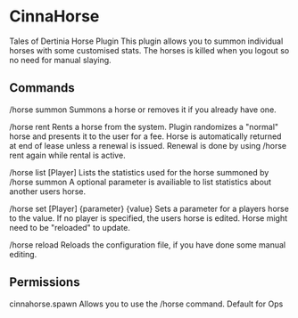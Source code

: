 CinnaHorse
==========

Tales of Dertinia Horse Plugin
This plugin allows you to summon individual horses with some customised stats.
The horses is killed when you logout so no need for manual slaying.

Commands
--------

/horse summon
Summons a horse or removes it if you already have one.

/horse rent
Rents a horse from the system. 
Plugin randomizes a "normal" horse and presents it to the user for a fee.
Horse is automatically returned at end of lease unless a renewal is issued.
Renewal is done by using /horse rent again while rental is active.

/horse list [Player]
Lists the statistics used for the horse summoned by /horse summon
A optional parameter is availiable to list statistics about another users horse.

/horse set [Player] {parameter} {value}
Sets a parameter for a players horse to the value.
If no player is specified, the users horse is edited.
Horse might need to be "reloaded" to update.

/horse reload
Reloads the configuration file, if you have done some manual editing.



Permissions
-----------

cinnahorse.spawn
Allows you to use the /horse command.
Default for Ops
